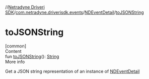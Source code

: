 //[Netradyne Driveri SDK](../../index.md)/[com.netradyne.driverisdk.events](../index.md)/[NDEventDetail](index.md)/[toJSONString](to-j-s-o-n-string.md)



# toJSONString  
[common]  
Content  
fun [toJSONString](to-j-s-o-n-string.md)(): [String](https://kotlinlang.org/api/latest/jvm/stdlib/kotlin/-string/index.html)  
More info  


Get a JSON string representation of an instance of [NDEventDetail](index.md)

  




